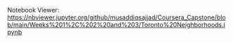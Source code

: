 Notebook Viewer: https://nbviewer.jupyter.org/github/musaddiqsajjad/Coursera_Capstone/blob/main/Weeks%201%2C%202%20and%203/Toronto%20Neighborhoods.ipynb
